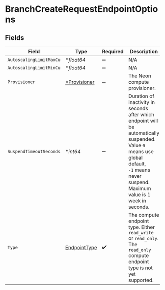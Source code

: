# BranchCreateRequestEndpointOptions


## Fields

| Field                                                                                                                                                                                      | Type                                                                                                                                                                                       | Required                                                                                                                                                                                   | Description                                                                                                                                                                                |
| ------------------------------------------------------------------------------------------------------------------------------------------------------------------------------------------ | ------------------------------------------------------------------------------------------------------------------------------------------------------------------------------------------ | ------------------------------------------------------------------------------------------------------------------------------------------------------------------------------------------ | ------------------------------------------------------------------------------------------------------------------------------------------------------------------------------------------ |
| `AutoscalingLimitMaxCu`                                                                                                                                                                    | **float64*                                                                                                                                                                                 | :heavy_minus_sign:                                                                                                                                                                         | N/A                                                                                                                                                                                        |
| `AutoscalingLimitMinCu`                                                                                                                                                                    | **float64*                                                                                                                                                                                 | :heavy_minus_sign:                                                                                                                                                                         | N/A                                                                                                                                                                                        |
| `Provisioner`                                                                                                                                                                              | [*Provisioner](../../models/shared/provisioner.md)                                                                                                                                         | :heavy_minus_sign:                                                                                                                                                                         | The Neon compute provisioner.<br/>                                                                                                                                                         |
| `SuspendTimeoutSeconds`                                                                                                                                                                    | **int64*                                                                                                                                                                                   | :heavy_minus_sign:                                                                                                                                                                         | Duration of inactivity in seconds after which endpoint will be<br/>automatically suspended. Value `0` means use global default,<br/>`-1` means never suspend. Maximum value is 1 week in seconds.<br/> |
| `Type`                                                                                                                                                                                     | [EndpointType](../../models/shared/endpointtype.md)                                                                                                                                        | :heavy_check_mark:                                                                                                                                                                         | The compute endpoint type. Either `read_write` or `read_only`.<br/>The `read_only` compute endpoint type is not yet supported.<br/>                                                        |